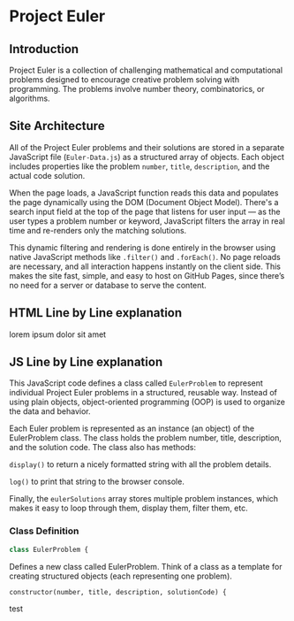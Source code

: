 # Project Euler

## Introduction
Project Euler is a collection of challenging mathematical and computational problems designed to encourage creative problem solving with programming. The problems involve number theory, combinatorics, or algorithms.

## Site Architecture
All of the Project Euler problems and their solutions are stored in a separate JavaScript file (`Euler-Data.js`) as a structured array of objects. Each object includes properties like the problem `number`, `title`, `description`, and the actual code solution.

When the page loads, a JavaScript function reads this data and populates the page dynamically using the DOM (Document Object Model). There's a search input field at the top of the page that listens for user input — as the user types a problem number or keyword, JavaScript filters the array in real time and re-renders only the matching solutions.

This dynamic filtering and rendering is done entirely in the browser using native JavaScript methods like `.filter()` and `.forEach()`. No page reloads are necessary, and all interaction happens instantly on the client side. This makes the site fast, simple, and easy to host on GitHub Pages, since there’s no need for a server or database to serve the content.

## HTML Line by Line explanation
lorem ipsum dolor sit amet

## JS Line by Line explanation

This JavaScript code defines a class called `EulerProblem` to represent individual Project Euler problems in a structured, reusable way. Instead of using plain objects, object-oriented programming (OOP) is used to organize the data and behavior.

Each Euler problem is represented as an instance (an object) of the EulerProblem class. The class holds the problem number, title, description, and the solution code. The class also has methods:

`display()` to return a nicely formatted string with all the problem details.

`log()` to print that string to the browser console.

Finally, the `eulerSolutions` array stores multiple problem instances, which makes it easy to loop through them, display them, filter them, etc.

### Class Definition

```javascript
class EulerProblem {
```

Defines a new class called EulerProblem. Think of a class as a template for creating structured objects (each representing one problem).

```
constructor(number, title, description, solutionCode) {
```

test

